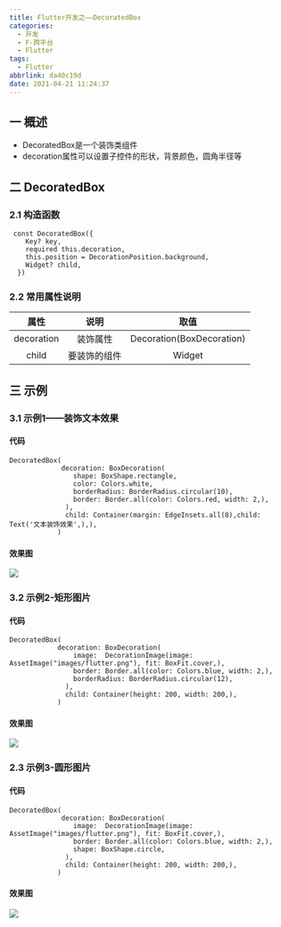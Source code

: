 ```yaml
---
title: Flutter开发之——DecoratedBox
categories:
  - 开发
  - F-跨平台
  - Flutter
tags:
  - Flutter
abbrlink: da40c19d
date: 2021-04-21 11:24:37
---
```

## 一 概述

* DecoratedBox是一个装饰类组件
* decoration属性可以设置子控件的形状，背景颜色，圆角半径等

<!--more-->

## 二 DecoratedBox

### 2.1 构造函数

```
 const DecoratedBox({
    Key? key,
    required this.decoration,
    this.position = DecorationPosition.background,
    Widget? child,
  })
```

### 2.2 常用属性说明

|    属性    |     说明     |           取值            |
| :--------: | :----------: | :-----------------------: |
| decoration |   装饰属性   | Decoration(BoxDecoration) |
|   child    | 要装饰的组件 |          Widget           |

## 三 示例

### 3.1 示例1——装饰文本效果

#### 代码

```
DecoratedBox(
             decoration: BoxDecoration(
                shape: BoxShape.rectangle,
                color: Colors.white,
                borderRadius: BorderRadius.circular(10),
                border: Border.all(color: Colors.red, width: 2,),
              ),
              child: Container(margin: EdgeInsets.all(8),child: Text('文本装饰效果',),),
            )
```

#### 效果图
![][1]

### 3.2 示例2-矩形图片

#### 代码

```
DecoratedBox(
            decoration: BoxDecoration(
                image:  DecorationImage(image: AssetImage("images/flutter.png"), fit: BoxFit.cover,),
                border: Border.all(color: Colors.blue, width: 2,),
                borderRadius: BorderRadius.circular(12),
              ),
              child: Container(height: 200, width: 200,),
            )
```

#### 效果图
![][2]

### 2.3 示例3-圆形图片

#### 代码

```
DecoratedBox(
             decoration: BoxDecoration(
                image:  DecorationImage(image: AssetImage("images/flutter.png"), fit: BoxFit.cover,),
                border: Border.all(color: Colors.blue, width: 2,),
                shape: BoxShape.circle,
              ),
              child: Container(height: 200, width: 200,),
            )
```

#### 效果图
![][3]




[1]:https://cdn.jsdelivr.net/gh/PGzxc/CDN/blog-flutter/flutter-decoratedbox-text-sample.png
[2]:https://cdn.jsdelivr.net/gh/PGzxc/CDN/blog-flutter/flutter-decoratedbox-rectangle-sample.png
[3]:https://cdn.jsdelivr.net/gh/PGzxc/CDN/blog-flutter/flutter-decoratedbox-circle-sample.png

